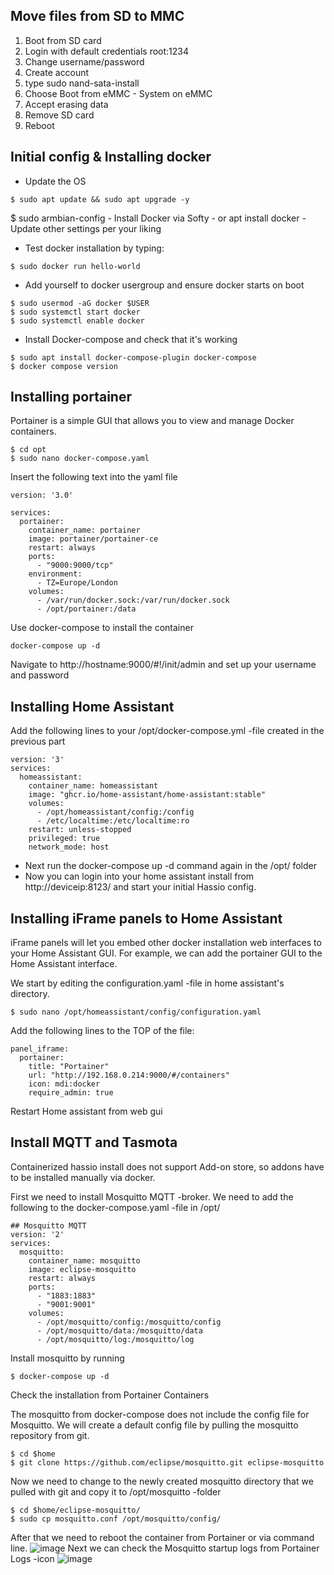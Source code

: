 ## Move files from SD to MMC
1. Boot from SD card
2. Login with default credentials root:1234
3. Change username/password
4. Create account
5. type sudo nand-sata-install
7. Choose Boot from eMMC - System on eMMC
8. Accept erasing data
9. Remove SD card
10. Reboot

## Initial config & Installing docker

- Update the OS
```
$ sudo apt update && sudo apt upgrade -y
```
 $ sudo armbian-config
	-  Install Docker via Softy
	-  or apt install docker
	-  Update other settings per your liking
-  Test docker installation by typing: 
```
$ sudo docker run hello-world
```
- Add yourself to docker usergroup and ensure docker starts on boot
```
$ sudo usermod -aG docker $USER
$ sudo systemctl start docker
$ sudo systemctl enable docker
```
- Install Docker-compose and check that it's working
```
$ sudo apt install docker-compose-plugin docker-compose
$ docker compose version
```
## Installing portainer
Portainer is a simple GUI that allows you to view and manage Docker containers.
```
$ cd opt
$ sudo nano docker-compose.yaml
```
Insert the following text into the yaml file
```
version: '3.0'

services:
  portainer:
    container_name: portainer
    image: portainer/portainer-ce
    restart: always
    ports:
      - "9000:9000/tcp"
    environment:
      - TZ=Europe/London
    volumes:
      - /var/run/docker.sock:/var/run/docker.sock
      - /opt/portainer:/data
```
Use docker-compose to install the container
```
docker-compose up -d
```
Navigate to http://hostname:9000/#!/init/admin and set up your username and password

## Installing Home Assistant
Add the following lines to your /opt/docker-compose.yml -file created in the previous part
```
version: '3'
services:
  homeassistant:
    container_name: homeassistant
    image: "ghcr.io/home-assistant/home-assistant:stable"
    volumes:
      - /opt/homeassistant/config:/config
      - /etc/localtime:/etc/localtime:ro
    restart: unless-stopped
    privileged: true
    network_mode: host
```
- Next run the docker-compose up -d command again in the /opt/ folder
- Now you can login into your home assistant install from http://deviceip:8123/ and start your initial Hassio config.

## Installing iFrame panels to Home Assistant
iFrame panels will let you embed other docker installation web interfaces to your Home Assistant GUI. For example, we can add the portainer GUI to the Home Assistant interface.

We start by editing the configuration.yaml -file in home assistant's directory. 
```
$ sudo nano /opt/homeassistant/config/configuration.yaml
```
Add the following lines to the TOP of the file:
```
panel_iframe:
  portainer:
    title: "Portainer"
    url: "http://192.168.0.214:9000/#/containers"
    icon: mdi:docker
    require_admin: true
```
Restart Home assistant from web gui

## Install MQTT and Tasmota
Containerized hassio install does not support Add-on store, so addons have to be installed manually via docker.

First we need to install Mosquitto MQTT -broker. We need to add the following to the docker-compose.yaml -file in /opt/
```
## Mosquitto MQTT
version: '2'
services:
  mosquitto:
    container_name: mosquitto
    image: eclipse-mosquitto
    restart: always
    ports:
      - "1883:1883"
      - "9001:9001"
    volumes:
      - /opt/mosquitto/config:/mosquitto/config
      - /opt/mosquitto/data:/mosquitto/data
      - /opt/mosquitto/log:/mosquitto/log
```
Install mosquitto by running
```
$ docker-compose up -d
```
Check the installation from Portainer Containers

The mosquitto from docker-compose does not include the config file for Mosquitto. We will create a default config file by pulling the mosquitto repository from git.
```
$ cd $home
$ git clone https://github.com/eclipse/mosquitto.git eclipse-mosquitto
```

Now we need to change to the newly created mosquitto directory that we pulled with git and copy it to /opt/mosquitto -folder
```
$ cd $home/eclipse-mosquitto/
$ sudo cp mosquitto.conf /opt/mosquitto/config/
```
After that we need to reboot the container from Portainer or via command line.
![image](https://user-images.githubusercontent.com/49016081/185434680-10de6a09-1260-4421-bff8-521751780f06.png)
Next we can check the Mosquitto startup logs from Portainer Logs -icon
![image](https://user-images.githubusercontent.com/49016081/185434892-13d88069-1179-4eda-bbab-dcf410b5325b.png)
